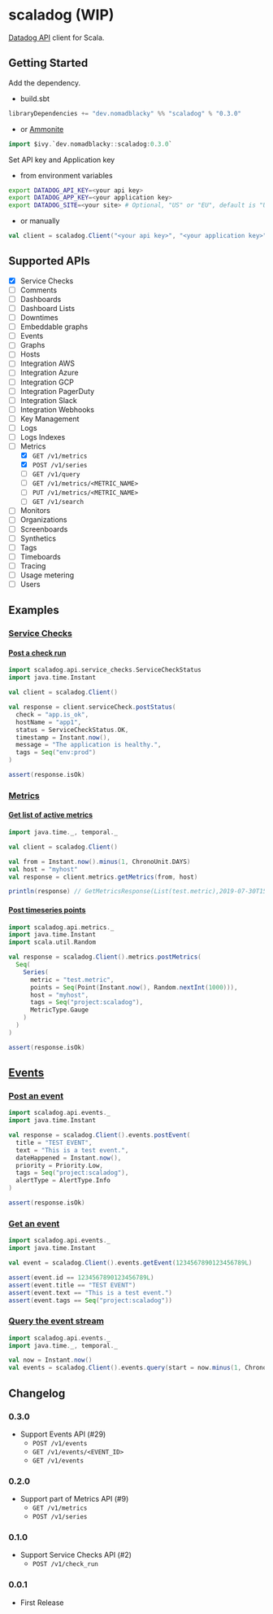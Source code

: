 # scaladog (WIP)

[Datadog API](https://docs.datadoghq.com/api/) client for Scala.

## Getting Started

Add the dependency.

+ build.sbt

```scala
libraryDependencies += "dev.nomadblacky" %% "scaladog" % "0.3.0"
```

+ or [Ammonite](http://ammonite.io)

```scala
import $ivy.`dev.nomadblacky::scaladog:0.3.0`
```

Set API key and Application key

+ from environment variables

```bash
export DATADOG_API_KEY=<your api key>
export DATADOG_APP_KEY=<your application key>
export DATADOG_SITE=<your site> # Optional, "US" or "EU", default is "US"
```

+ or manually

```scala
val client = scaladog.Client("<your api key>", "<your application key>", scaladog.api.DatadogSite.US)
```

## Supported APIs

+ [x] Service Checks
+ [ ] Comments
+ [ ] Dashboards
+ [ ] Dashboard Lists
+ [ ] Downtimes
+ [ ] Embeddable graphs
+ [ ] Events
+ [ ] Graphs
+ [ ] Hosts
+ [ ] Integration AWS
+ [ ] Integration Azure
+ [ ] Integration GCP
+ [ ] Integration PagerDuty
+ [ ] Integration Slack
+ [ ] Integration Webhooks
+ [ ] Key Management
+ [ ] Logs
+ [ ] Logs Indexes
+ [ ] Metrics
  + [x] `GET /v1/metrics`
  + [x] `POST /v1/series`
  + [ ] `GET /v1/query`
  + [ ] `GET /v1/metrics/<METRIC_NAME>`
  + [ ] `PUT /v1/metrics/<METRIC_NAME>`
  + [ ] `GET /v1/search`
+ [ ] Monitors
+ [ ] Organizations
+ [ ] Screenboards
+ [ ] Synthetics
+ [ ] Tags
+ [ ] Timeboards
+ [ ] Tracing
+ [ ] Usage metering
+ [ ] Users

## Examples

### [Service Checks](https://docs.datadoghq.com/api/?lang=bash#service-checks)

#### [Post a check run](https://docs.datadoghq.com/api/?lang=bash#post-a-check-run)

```scala
import scaladog.api.service_checks.ServiceCheckStatus
import java.time.Instant

val client = scaladog.Client()

val response = client.serviceCheck.postStatus(
  check = "app.is_ok",
  hostName = "app1",
  status = ServiceCheckStatus.OK,
  timestamp = Instant.now(),
  message = "The application is healthy.",
  tags = Seq("env:prod")
)

assert(response.isOk)
```

### [Metrics](https://docs.datadoghq.com/api/?lang=bash#metrics)

#### [Get list of active metrics](https://docs.datadoghq.com/api/?lang=bash#get-list-of-active-metrics)

```scala
import java.time._, temporal._

val client = scaladog.Client()

val from = Instant.now().minus(1, ChronoUnit.DAYS)
val host = "myhost"
val response = client.metrics.getMetrics(from, host)

println(response) // GetMetricsResponse(List(test.metric),2019-07-30T15:22:39Z,Some(myhost))
```

#### [Post timeseries points](https://docs.datadoghq.com/api/?lang=bash#post-timeseries-points)

```scala
import scaladog.api.metrics._
import java.time.Instant
import scala.util.Random

val response = scaladog.Client().metrics.postMetrics(
  Seq(
    Series(
      metric = "test.metric",
      points = Seq(Point(Instant.now(), Random.nextInt(1000))),
      host = "myhost",
      tags = Seq("project:scaladog"),
      MetricType.Gauge
    )
  )
)

assert(response.isOk)
```

## [Events](https://docs.datadoghq.com/api/?lang=bash#events)

### [Post an event](https://docs.datadoghq.com/api/?lang=bash#post-an-event)

```scala
import scaladog.api.events._
import java.time.Instant

val response = scaladog.Client().events.postEvent(
  title = "TEST EVENT",
  text = "This is a test event.",
  dateHappened = Instant.now(),
  priority = Priority.Low,
  tags = Seq("project:scaladog"),
  alertType = AlertType.Info
)

assert(response.isOk)
```

### [Get an event](https://docs.datadoghq.com/api/?lang=bash#get-an-event)

```scala
import scaladog.api.events._
import java.time.Instant

val event = scaladog.Client().events.getEvent(1234567890123456789L)

assert(event.id == 1234567890123456789L)
assert(event.title == "TEST EVENT")
assert(event.text == "This is a test event.")
assert(event.tags == Seq("project:scaladog"))
```

### [Query the event stream](https://docs.datadoghq.com/api/?lang=bash#query-the-event-stream)

```scala
import scaladog.api.events._
import java.time._, temporal._

val now = Instant.now()
val events = scaladog.Client().events.query(start = now.minus(1, ChronoUnit.DAYS), end = now)
```

## Changelog

### 0.3.0

+ Support Events API (#29)
  + `POST /v1/events`
  + `GET /v1/events/<EVENT_ID>`
  + `GET /v1/events`

### 0.2.0

+ Support part of Metrics API (#9)
  + `GET /v1/metrics`
  + `POST /v1/series`

### 0.1.0

+ Support Service Checks API (#2)
  + `POST /v1/check_run`

### 0.0.1

+ First Release
